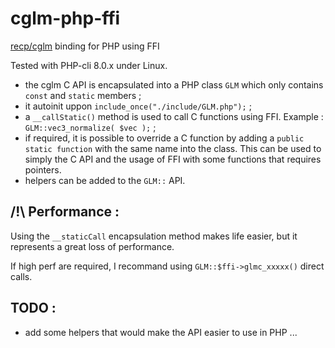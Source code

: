 # cglm-php-ffi
 [recp/cglm](https://github.com/recp/cglm) binding for PHP using FFI

Tested with PHP-cli 8.0.x under Linux.

- the cglm C API is encapsulated into a PHP class `GLM` which only contains `const` and `static` members ;
- it autoinit uppon ` include_once("./include/GLM.php"); ` ;
- a `__callStatic()` method is used to call C functions using FFI. Example : `` GLM::vec3_normalize( $vec ); `` ;
- if required, it is possible to override a C function by adding a ` public static function ` with the same name into the class. This can be used to simply the C API and the usage of FFI with some functions that requires pointers.
- helpers can be added to the ` GLM:: ` API.

## /!\ Performance :

Using the ` __staticCall ` encapsulation method makes life easier, but it represents a great loss of performance.

If high perf are required, I recommand using ` GLM::$ffi->glmc_xxxxx() ` direct calls.

## TODO :

- add some helpers that would make the API easier to use in PHP ...
